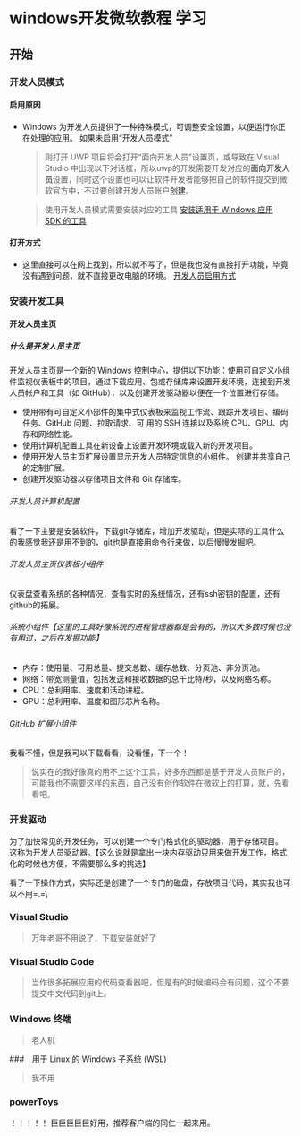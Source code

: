 # windows开发微软教程 学习

## 开始

### 开发人员模式

#### 启用原因

- Windows 为开发人员提供了一种特殊模式，可调整安全设置，以便运行你正在处理的应用。 如果未启用“开发人员模式”
  > 则打开 UWP 项目将会打开“面向开发人员”设置页，或导致在 Visual Studio 中出现以下对话框，所以uwp的开发需要开发对应的**面向开发人员**设置，同时这个设置也可以让软件开发者能够把自己的软件提交到微软官方中，不过要创建开发人员账户[创建](https://learn.microsoft.com/zh-cn/windows/apps/get-started/sign-up)。

  > 使用开发人员模式需要安装对应的工具 [安装适用于 Windows 应用 SDK 的工具](https://learn.microsoft.com/zh-cn/windows/apps/windows-app-sdk/set-up-your-development-environment)
  
#### 打开方式
- 这里直接可以在网上找到，所以就不写了，但是我也没有直接打开功能，毕竟没有遇到问题，就不直接更改电脑的环境。
[开发人员启用方式](https://zhuanlan.zhihu.com/p/417646584)

### 安装开发工具

#### 开发人员主页

##### 什么是开发人员主页

开发人员主页是一个新的 Windows 控制中心，提供以下功能：使用可自定义小组件监视仪表板中的项目，通过下载应用、包或存储库来设置开发环境，连接到开发人员帐户和工具（如 GitHub），以及创建开发驱动器以便在一个位置进行存储。

- 使用带有可自定义小部件的集中式仪表板来监视工作流、跟踪开发项目、编码任务、GitHub 问题、拉取请求、可 用的 SSH 连接以及系统 CPU、GPU、内存和网络性能。
- 使用计算机配置工具在新设备上设置开发环境或载入新的开发项目。
- 使用开发人员主页扩展设置显示开发人员特定信息的小组件。 创建并共享自己的定制扩展。
- 创建开发驱动器以存储项目文件和 Git 存储库。

###### 开发人员计算机配置

看了一下主要是安装软件，下载git存储库，增加开发驱动，但是实际的工具什么的我感觉我还是用不到的，git也是直接用命令行来做，以后慢慢发掘吧。

###### 开发人员主页仪表板小组件

仪表盘查看系统的各种情况，查看实时的系统情况，还有ssh密钥的配置，还有github的拓展。

###### 系统小组件【这里的工具好像系统的进程管理器都是会有的，所以大多数时候也没有用过，之后在发掘功能】

- 内存：使用量、可用总量、提交总数、缓存总数、分页池、非分页池。
- 网络：带宽测量值，包括发送和接收数据的总千比特/秒，以及网络名称。
- CPU：总利用率、速度和活动进程。
- GPU：总利用率、温度和图形芯片名称。

###### GitHub 扩展小组件

我看不懂，但是我可以下载看看，没看懂，下一个！

> 说实在的我好像真的用不上这个工具，好多东西都是基于开发人员账户的，可能我也不需要这样的东西，自己没有创作软件在微软上的打算，就，先看看吧。

### 开发驱动

为了加快常见的开发任务，可以创建一个专门格式化的驱动器，用于存储项目。 这称为开发人员驱动器。【这么说就是拿出一块内存驱动只用来做开发工作，格式化的时候也方便，不需要那么多的挑选】

看了一下操作方式，实际还是创建了一个专门的磁盘，存放项目代码，其实我也可以不用=.=\

### Visual Studio 
> 万年老哥不用说了，下载安装就好了

### Visual Studio Code 
> 当作很多拓展应用的代码查看器吧，但是有的时候编码会有问题，这个不要提交中文代码到git上。

###  Windows 终端
> 老人机


###　用于 Linux 的 Windows 子系统 (WSL)

> 我不用

###  powerToys
！！！！！ 巨巨巨巨巨好用，推荐客户端的同仁一起来用。
